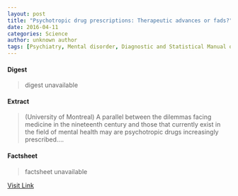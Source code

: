 ```yaml
---
layout: post
title: "Psychotropic drug prescriptions: Therapeutic advances or fads?"
date: 2016-04-11
categories: Science
author: unknown author
tags: [Psychiatry, Mental disorder, Diagnostic and Statistical Manual of Mental Disorders, Medical prescription, Pharmaceutical drug, Health, Clinical medicine, Mental health, Health sciences, Clinical psychology, Behavioural sciences, Psychology, Psychiatry-related fields, Health care, Medical specialties, Neuroscience, Psychiatric diagnosis, Abnormal psychology, Social constructionism, Mental and behavioural disorders, Medical diagnosis, Positive psychology, Medicine]
---
```



#### Digest
>digest unavailable

#### Extract
>(University of Montreal) A parallel between the dilemmas facing medicine in the nineteenth century and those that currently exist in the field of mental health may are psychotropic drugs increasingly prescribed....

#### Factsheet
>factsheet unavailable

[Visit Link](http://www.eurekalert.org/pub_releases/2014-11/uom-pdp111114.php)


